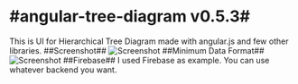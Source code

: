 #angular-tree-diagram v0.5.3#
====================
This is UI for Hierarchical Tree Diagram made with angular.js and few other libraries.
##Screenshot##
![Screenshot](http://i.imgur.com/kfh1HuD.png)
##Minimum Data Format##
![Screenshot](http://i.imgur.com/VnyYmjN.png)
##Firebase##
I used Firebase as example. You can use whatever backend you want.
